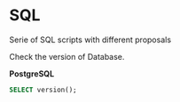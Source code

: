 # SQL
Serie of SQL scripts with different proposals

Check the version of Database.

**PostgreSQL**
``` sql
SELECT version();
```
